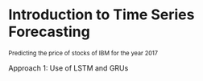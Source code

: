 # Introduction to Time Series Forecasting

<sub>Predicting the price of stocks of IBM for the year 2017</sub>

Approach 1: Use of LSTM and GRUs
